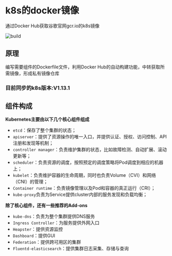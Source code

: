 # k8s的docker镜像

通过Docker Hub获取谷歌官网gcr.io的k8s镜像

![build](https://travis-ci.org/Mr-Linus/k8s-mirrors.svg?branch=master)

## 原理

编写需要组件的Dockerfile文件，利用Docker Hub的自动构建功能，中转获取所需镜像，形成私有镜像仓库

### 目前同步的k8s版本:V1.13.1

## 组件构成

**Kubernetes主要由以下几个核心组件组成**

- `etcd`：保存了整个集群的状态；
- `apiserver`：提供了资源操作的唯一入口，并提供认证、授权、访问控制、API注册和发现等机制；
- `controller manager`：负责维护集群的状态，比如故障检测、自动扩展、滚动更新等；
- `scheduler`：负责资源的调度，按照预定的调度策略将Pod调度到相应的机器上；
- `kubelet`：负责维护容器的生命周期，同时也负责Volume（CVI）和网络（CNI）的管理；
- `Container runtime`：负责镜像管理以及Pod和容器的真正运行（CRI）；
- `kube-proxy`负责为Service提供cluster内部的服务发现和负载均衡；

**除了核心组件，还有一些推荐的Add-ons**

- `kube-dns`：负责为整个集群提供DNS服务
- `Ingress Controller`：为服务提供外网入口
- `Heapster`：提供资源监控
- `Dashboard`：提供GUI
- `Federation`：提供跨可用区的集群
- `Fluentd-elasticsearch`：提供集群日志采集、存储与查询